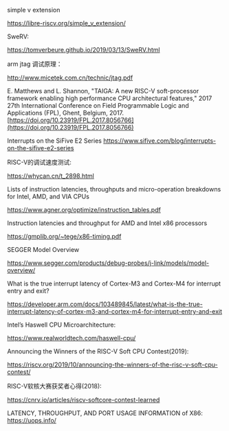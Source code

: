 simple v extension

https://libre-riscv.org/simple_v_extension/


SweRV:

https://tomverbeure.github.io/2019/03/13/SweRV.html

arm jtag 调试原理：

http://www.micetek.com.cn/technic/jtag.pdf

E. Matthews and L. Shannon, "TAIGA: A new RISC-V soft-processor framework enabling high performance CPU architectural features," 2017 27th International Conference on Field Programmable Logic and Applications (FPL), Ghent, Belgium, 2017. [https://doi.org/10.23919/FPL.2017.8056766](https://doi.org/10.23919/FPL.2017.8056766)


Interrupts on the SiFive E2 Series
https://www.sifive.com/blog/interrupts-on-the-sifive-e2-series

RISC-V的调试速度测试:

https://whycan.cn/t_2898.html

Lists of instruction latencies, throughputs and micro-operation breakdowns for Intel, AMD, and VIA CPUs

https://www.agner.org/optimize/instruction_tables.pdf

Instruction latencies and throughput for AMD and Intel x86 processors

https://gmplib.org/~tege/x86-timing.pdf

SEGGER Model Overview

https://www.segger.com/products/debug-probes/j-link/models/model-overview/

What is the true interrupt latency of Cortex-M3 and Cortex-M4 for interrupt entry and exit?

https://developer.arm.com/docs/103489845/latest/what-is-the-true-interrupt-latency-of-cortex-m3-and-cortex-m4-for-interrupt-entry-and-exit

Intel’s Haswell CPU Microarchitecture:

https://www.realworldtech.com/haswell-cpu/

Announcing the Winners of the RISC-V Soft CPU Contest(2019):

https://riscv.org/2019/10/announcing-the-winners-of-the-risc-v-soft-cpu-contest/

RISC-V软核大赛获奖者心得(2018):

https://cnrv.io/articles/riscv-softcore-contest-learned

LATENCY, THROUGHPUT, AND PORT USAGE INFORMATION of X86:
https://uops.info/
